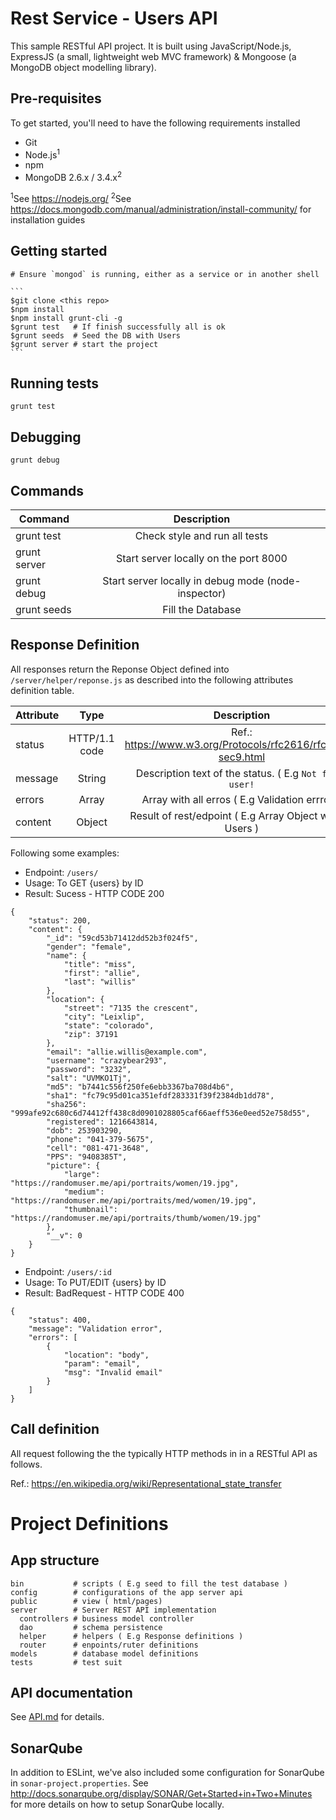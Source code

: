 # Rest Service - Users API

This sample RESTful API project. It is built using JavaScript/Node.js, ExpressJS (a small, lightweight web MVC framework) & Mongoose (a MongoDB object modelling library).

## Pre-requisites

To get started, you'll need to have the following requirements installed

- Git
- Node.js<sup>1</sup>
- npm
- MongoDB 2.6.x / 3.4.x<sup>2</sup>

<sup>1</sup>See https://nodejs.org/
<sup>2</sup>See https://docs.mongodb.com/manual/administration/install-community/ for installation guides

## Getting started

	# Ensure `mongod` is running, either as a service or in another shell

	```
	$git clone <this repo>
	$npm install
	$npm install grunt-cli -g
	$grunt test   # If finish successfully all is ok
	$grunt seeds  # Seed the DB with Users
	$grunt server # start the project
	```
## Running tests

`grunt test`

## Debugging

`grunt debug`

## Commands

| Command       | Description                                         |
| ------------- |:---------------------------------------------------:|
| grunt test    | Check style and run all tests                       |
| grunt server  | Start server locally on the port 8000               |
| grunt debug   | Start server locally in debug mode (node-inspector) |
| grunt seeds   | Fill the Database                                   |

## Response Definition

All responses return the Reponse Object defined into `/server/helper/reponse.js` as described into the following attributes definition table.

| Attribute     | Type          | Description                                                   |
| ------------- |:-------------:|:-------------------------------------------------------------:|
| status        | HTTP/1.1 code | Ref.: https://www.w3.org/Protocols/rfc2616/rfc2616-sec9.html  |
| message       | String        | Description text of the status. ( E.g `Not found user!`       |
| errors        | Array         | Array with all erros ( E.g Validation errros )                |
| content       | Object        | Result of rest/edpoint ( E.g Array Object with all Users )    |

Following some examples:

* Endpoint: `/users/`
* Usage: To GET {users} by ID
* Result: Sucess - HTTP CODE 200

```
{
    "status": 200,
    "content": {
        "_id": "59cd53b71412dd52b3f024f5",
        "gender": "female",
        "name": {
            "title": "miss",
            "first": "allie",
            "last": "willis"
        },
        "location": {
            "street": "7135 the crescent",
            "city": "Leixlip",
            "state": "colorado",
            "zip": 37191
        },
        "email": "allie.willis@example.com",
        "username": "crazybear293",
        "password": "3232",
        "salt": "UVMKO1Tj",
        "md5": "b7441c556f250fe6ebb3367ba708d4b6",
        "sha1": "fc79c95d01ca351efdf283331f39f2384db1dd78",
        "sha256": "999afe92c680c6d74412ff438c8d0901028805caf66aeff536e0eed52e758d55",
        "registered": 1216643814,
        "dob": 253903290,
        "phone": "041-379-5675",
        "cell": "081-471-3648",
        "PPS": "9408385T",
        "picture": {
            "large": "https://randomuser.me/api/portraits/women/19.jpg",
            "medium": "https://randomuser.me/api/portraits/med/women/19.jpg",
            "thumbnail": "https://randomuser.me/api/portraits/thumb/women/19.jpg"
        },
        "__v": 0
    }
}
```

* Endpoint: `/users/:id`
* Usage: To PUT/EDIT {users} by ID
* Result: BadRequest - HTTP CODE 400

```
{
    "status": 400,
    "message": "Validation error",
    "errors": [
        {
            "location": "body",
            "param": "email",
            "msg": "Invalid email"
        }
    ]
}

```

## Call definition

All request following the the typically HTTP methods in in a RESTful API as follows.

Ref.: https://en.wikipedia.org/wiki/Representational_state_transfer

# Project Definitions

## App structure

    bin           # scripts ( E.g seed to fill the test database )
    config        # configurations of the app server api
    public        # view ( html/pages)
    server        # Server REST API implementation
      controllers # business model controller
      dao         # schema persistence
      helper      # helpers ( E.g Response definitions )
      router      # enpoints/ruter definitions
    models        # database model definitions
    tests         # test suit


## API documentation

See [API.md](API.md) for details.

## SonarQube
In addition to ESLint, we've also included some configuration for SonarQube in `sonar-project.properties`.
See http://docs.sonarqube.org/display/SONAR/Get+Started+in+Two+Minutes for more details on how to setup SonarQube locally.


